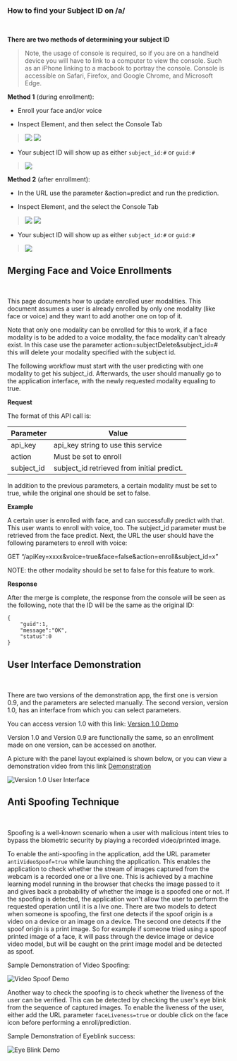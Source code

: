 ### How to find your Subject ID on /a/
<br/>

**There are two methods of determining your subject ID**

> Note, the usage of console is required, so if you are on a handheld device you will have to link to a computer to view the console. Such as an iPhone linking to a macbook to portray the console. Console is accessible on Safari, Firefox, and Google Chrome, and Microsoft Edge.

**Method 1** (during enrollment):
* Enroll your face and/or voice

* Inspect Element, and then select the Console Tab

> ![](https://github.com/openinfer/PrivateIdentity/blob/master/images/chrome-right-click-inspect.png)
> ![](https://github.com/openinfer/PrivateIdentity/blob/master/images/inspect_console.png)
* Your subject ID will show up as either `subject_id:#` or `guid:#`
> ![](https://github.com/openinfer/PrivateIdentity/blob/master/images/SubjectID_Console_During_Enrollment.png)

**Method 2** (after enrollment):
* In the URL use the parameter &action=predict and run the prediction.

* Inspect Element, and the select the Console Tab
> ![](https://github.com/openinfer/PrivateIdentity/blob/master/images/chrome-right-click-inspect.png)
> ![](https://github.com/openinfer/PrivateIdentity/blob/master/images/inspect_console.png)
* Your subject ID will show up as either `subject_id:#` or `guid:#`
> ![](https://github.com/openinfer/PrivateIdentity/blob/master/images/SubjectID_Console_During_Enrollment.png)

## Merging Face and Voice Enrollments
<br/>

This page documents how to update enrolled user modalities. This document assumes a user is already enrolled by only one modality (like face or voice) and they want to add another one on top of it. 

Note that only one modality can be enrolled for this to work, if a face modality is to be added to a voice modality, the face modality can't already exist. In this case use the parameter action=subjectDelete&subject_id=# this will delete your modality specified with the subject id.

The following workflow must start with the user predicting with one modality to get his subject_id. Afterwards, the user should manually go to the application interface, with the newly requested modality equaling to true.

**Request**


The format of this API call is:  


|Parameter     |         Value| 
|-----|----|
|api_key       |         api_key string to use this service|
|action           |         Must be set to enroll|
|subject_id      |         subject_id retrieved from initial predict.|

In addition to the previous parameters, a certain modality must be set to true, while the original one should be set to false.


**Example**

A certain user is enrolled with face, and can successfully predict with that. This user wants to enroll with voice, too. The subject_id parameter must be retrieved from the face predict. Next, the URL the user should have the following parameters to enroll with voice:

GET “/apiKey=xxxx&voice=true&face=false&action=enroll&subject_id=x”

NOTE: the other modality should be set to false for this feature to work.


**Response**

After the merge is complete, the response from the console will be seen as the following, note that the ID will be the same as the original ID:

```
{
    "guid":1,
    "message":"OK",
    "status":0
}
```

## User Interface Demonstration
<br/>

There are two versions of the demonstration app, the first one is version 0.9, and the parameters are selected manually. The second version, version 1.0, has an interface from which you can select parameters.

You can access version 1.0 with this link: [Version 1.0 Demo](https://private.id/demo/index.htm?apiKey=1962)

Version 1.0 and Version 0.9 are functionally the same, so an enrollment made on one version, can be accessed on another.

A picture with the panel layout explained is shown below, or you can view a demonstration video from this link
[Demonstration](https://www.youtube.com/watch?v=6x0b5FckhIA)

![Version 1.0 User Interface](https://github.com/openinfer/PrivateIdentity/blob/master/images/Version%201.0%20UI.png)

## Anti Spoofing Technique
<br/>

Spoofing is a well-known scenario when a user with malicious intent tries to bypass the biometric security by playing a recorded video/printed image.

To enable the anti-spoofing in the application, add the URL parameter `antiVideoSpoof=true` while launching the application. This enables the application to check whether the stream of images captured from the webcam is a recorded one or a live one. This is achieved by a machine learning model running in the browser that checks the image passed to it and gives back a probability of whether the image is a spoofed one or not. If the spoofing is detected, the application won't allow the user to perform the requested operation until it is a live one. There are two models to detect when someone is spoofing, the first one detects if the spoof origin is a video on a device or an image on a device. The second one detects if the spoof origin is a print image. So for example if someone tried using a spoof printed image of a face, it will pass through the device image or device video model, but will be caught on the print image model and be detected as spoof.

Sample Demonstration of Video Spoofing:

![Video Spoof Demo](https://github.com/openinfer/PrivateIdentity/blob/master/images/Spoof_Icon_Example.png)

Another way to check the spoofing is to check whether the liveness of the user can be verified. This can be detected by checking the user's eye blink from the sequence of captured images. To enable the liveness of the user, either add the URL parameter `faceLiveness=true` or double click on the face icon before performing a enroll/prediction.

Sample Demonstration of Eyeblink success:

![Eye Blink Demo](https://github.com/openinfer/PrivateIdentity/blob/master/images/eye_blink_demo.png)